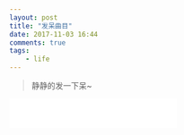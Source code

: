 ```yaml
---
layout: post
title: "发呆曲目"
date: 2017-11-03 16:44
comments: true
tags:
	- life
---
```


> 静静的发一下呆~

<iframe frameborder="no" border="0" marginwidth="0" marginheight="0" width=298 height=52 src="//music.163.com/outchain/player?type=2&id=423104390&auto=1&height=32"></iframe>